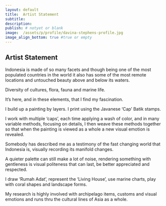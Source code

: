 ```yaml
---
layout: default
title:  Artist Statement
subtitle:
description:
publish: # notyet or blank
image:  /assets/p/profile/davina-stephens-profile.jpg
image_align_bottom: true #true or empty
---
```

## Artist Statement

Indonesia is made of so many facets and though being one of the most populated countries in the world it also has some of the most remote locations and untouched beauty above and below its waters.

Diversity of cultures, flora, fauna and marine life.

It’s here, and in these elements, that I find my fascination.

I build up a painting by layers. I print using the Javanese ‘Cap’ Batik stamps.

I work with multiple ‘caps’, each time applying a wash of color, and in many variable methods, focusing on details, I then weave these methods together so that when the painting is viewed as a whole a new visual emotion is revealed.

Somebody has described me as a testimony of the fast changing world that Indonesia is, visually recording its manifold changes.

A quieter palette can still make a lot of noise, rendering something with gentleness is visual politeness that can last, be better appreciated and respected.

I draw ‘Rumah Adat’, represent the ‘Living House’, use marine charts, play with coral shapes and landscape forms.

My research is highly involved with archipelago items, customs and visual emotions and runs thru the cultural lines of Asia as a whole.
